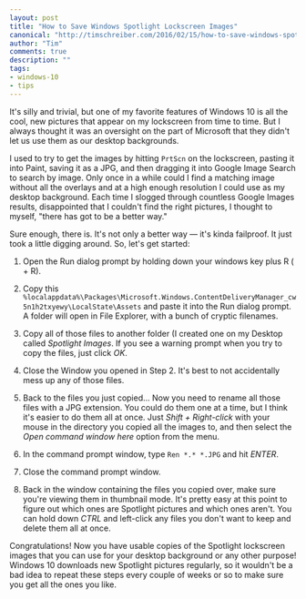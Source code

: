 ```yaml
--- 
layout: post
title: "How to Save Windows Spotlight Lockscreen Images"
canonical: "http://timschreiber.com/2016/02/15/how-to-save-windows-spotlight-lockscreen-images/"
author: "Tim"
comments: true
description: ""
tags:
- windows-10
- tips
---
```


It's silly and trivial, but one of my favorite features of Windows 10 is all the cool, new pictures that appear on my lockscreen from time to time. But I always thought it was an oversight on the part of Microsoft that they didn't let us use them as our desktop backgrounds.

I used to try to get the images by hitting `PrtScn` on the lockscreen, pasting it into Paint, saving it as a JPG, and then dragging it into Google Image Search to search by image. Only once in a while could I find a matching image without all the overlays and at a high enough resolution I could use as my desktop background. Each time I slogged through countless Google Images results, disappointed that I couldn't find the right pictures, I thought to myself, "there has got to be a better way." 

Sure enough, there is. It's not only a better way &mdash; it's kinda failproof. It just took a little digging around. So, let's get started:

1. Open the Run dialog prompt by holding down your windows key plus R (<span class="fa fa-windows"></span> + R).

2. Copy this `%localappdata%\Packages\Microsoft.Windows.ContentDeliveryManager_cw5n1h2txyewy\LocalState\Assets` and paste it into the Run dialog prompt. A folder will open in File Explorer, with a bunch of cryptic filenames.

3. Copy all of those files to another folder (I created one on my Desktop called *Spotlight Images*. If you see a warning prompt when you try to copy the files, just click *OK*.

4. Close the Window you opened in Step 2. It's best to not accidentally mess up any of those files.

5. Back to the files you just copied... Now you need to rename all those files with a JPG extension. You could do them one at a time, but I think it's easier to do them all at once. Just *Shift + Right-click* with your mouse in the directory you copied all the images to, and then select the *Open command window here* option from the menu.

6. In the command prompt window, type `Ren *.* *.JPG` and hit *ENTER*.

7. Close the command prompt window.

8. Back in the window containing the files you copied over, make sure you're viewing them in thumbnail mode. It's pretty easy at this point to figure out which ones are Spotlight pictures and which ones aren't. You can hold down *CTRL* and left-click any files you don't want to keep and delete them all at once.
 
Congratulations! Now you have usable copies of the Spotlight lockscreen images that you can use for your desktop background or any other purpose! Windows 10 downloads new Spotlight pictures regularly, so it wouldn't be a bad idea to repeat these steps every couple of weeks or so to make sure you get all the ones you like.
